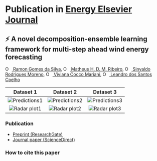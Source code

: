 # Publication in [Energy Elsevier Journal](https://www.journals.elsevier.com/energy)
## :zap: A novel decomposition-ensemble learning framework for multi-step ahead wind energy forecasting
[<img src="https://orcid.org/sites/default/files/images/orcid_16x16.png" style="width:1em;margin-right:.5em;" alt="ORCID iD icon"></img> Ramon Gomes da Silva][RamonID], [<img src="https://orcid.org/sites/default/files/images/orcid_16x16.png" style="width:1em;margin-right:.5em;" alt="ORCID iD icon"></img> Matheus H. D. M. Ribeiro][MatheusID], [<img src="https://orcid.org/sites/default/files/images/orcid_16x16.png" style="width:1em;margin-right:.5em;" alt="ORCID iD icon"></img> Sinvaldo Rodrigues Moreno][SinvaldoID], [<img src="https://orcid.org/sites/default/files/images/orcid_16x16.png" style="width:1em;margin-right:.5em;" alt="ORCID iD icon"></img> Viviana Cocco Mariani][VivianaID], [<img src="https://orcid.org/sites/default/files/images/orcid_16x16.png" style="width:1em;margin-right:.5em;" alt="ORCID iD icon"></img> Leandro dos Santos Coelho][LeandroID]

Dataset 1 | Dataset 2 | Dataset 3
:---:|:---:|:---:
![Predictions1](https://user-images.githubusercontent.com/47225177/91241215-a3b5fb80-e71a-11ea-8d90-82b918285710.png) | ![Predictions2](https://user-images.githubusercontent.com/47225177/91241250-bcbeac80-e71a-11ea-8cb2-985d6b6d1199.png) | ![Predictions3](https://user-images.githubusercontent.com/47225177/91241271-d06a1300-e71a-11ea-8273-4cfbe1941ced.png) |
![Radar plot1](https://user-images.githubusercontent.com/47225177/91241412-3191e680-e71b-11ea-8bd8-ff75707d1837.png)  | ![Radar plot2](https://user-images.githubusercontent.com/47225177/91241435-3d7da880-e71b-11ea-9a80-93e139564350.png)  | ![Radar plot3](https://user-images.githubusercontent.com/47225177/91241443-45d5e380-e71b-11ea-8f53-9c8f58b47724.png)  |

### Publication
- [Preprint (ResearchGate)]()
- [Journal paper (ScienceDirect)]()

### How to cite this paper
```bibtex

```

[RamonID]: https://orcid.org/0000-0001-8580-7695
[MatheusID]: https://orcid.org/0000-0001-7387-9077
[VivianaID]: https://orcid.org/0000-0003-2490-4568
[LeandroID]: https://orcid.org/0000-0001-5728-943X
[SinvaldoID]: https://orcid.org/0000-0001-6565-9605